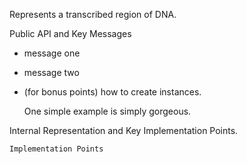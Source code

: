 Represents a transcribed region of DNA.

Public API and Key Messages

- message one   
- message two 
- (for bonus points) how to create instances.

   One simple example is simply gorgeous.
 
Internal Representation and Key Implementation Points.


    Implementation Points